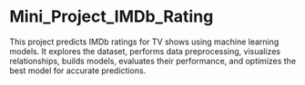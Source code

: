# Mini_Project_IMDb_Rating
This project predicts IMDb ratings for TV shows using machine learning models. It explores the dataset, performs data preprocessing, visualizes relationships, builds models, evaluates their performance, and optimizes the best model for accurate predictions.

